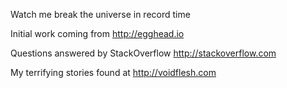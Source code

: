 Watch me break the universe in record time

Initial work coming from http://egghead.io

Questions answered by StackOverflow http://stackoverflow.com

My terrifying stories found at http://voidflesh.com